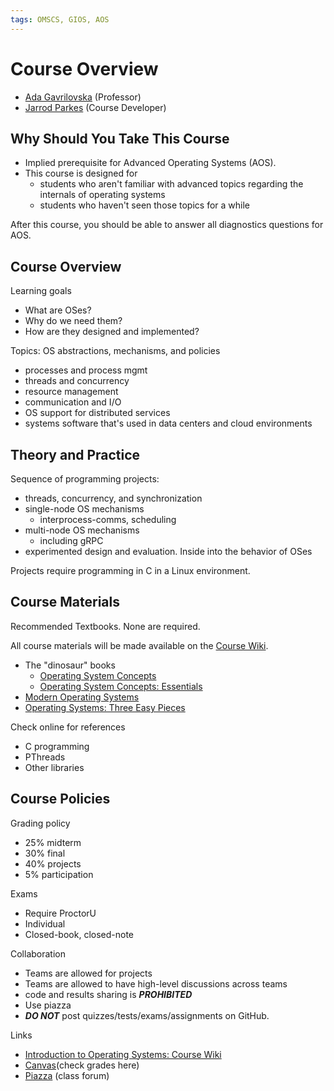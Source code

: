 ```yaml
---
tags: OMSCS, GIOS, AOS
---
```


# Course Overview
-   [Ada Gavrilovska](http://www.cc.gatech.edu/home/ada/) (Professor)
-   [Jarrod Parkes](https://plus.google.com/+JarrodParkesUdacity/about) (Course Developer)

## Why Should You Take This Course

- Implied prerequisite for Advanced Operating Systems (AOS).
- This course is designed for
	- students who aren't familiar with advanced topics regarding the internals of operating systems
	- students who haven't seen those topics for a while

After this course, you should be able to answer all diagnostics questions for AOS.

## Course Overview

Learning goals
- What are OSes?
- Why do we need them?
- How are they designed and implemented?

Topics: OS abstractions, mechanisms, and policies
- processes and process mgmt
- threads and concurrency
- resource management
- communication and I/O
- OS support for distributed services
- systems software that's used in data centers and cloud environments

## Theory and Practice

Sequence of programming projects:
- threads, concurrency, and synchronization
- single-node OS mechanisms
	- interprocess-comms, scheduling
- multi-node OS mechanisms
	- including gRPC
- experimented design and evaluation. Inside into the behavior of OSes

Projects require programming in C in a Linux environment.

## Course Materials

Recommended Textbooks. None are required.

All course materials will be made available on the [Course Wiki](https://www.udacity.com/wiki/ud923).

- The "dinosaur" books
	- [Operating System Concepts](http://www.amazon.com/Operating-System-Concepts-Abraham-Silberschatz/dp/1118063333/ref=dp_ob_title_bk)
	- [Operating System Concepts: Essentials](http://www.amazon.com/Operating-Concepts-Essentials-Abraham-Silberschatz/dp/1118804929/ref=sr_1_1?s=books&ie=UTF8&qid=1415311059&sr=1-1&keywords=operating+system+concepts+essentials)
- [Modern Operating Systems](http://www.amazon.com/Modern-Operating-Systems-4th-Edition/dp/013359162X/ref=dp_ob_title_bk)
- [Operating Systems: Three Easy Pieces](http://pages.cs.wisc.edu/~remzi/OSTEP/)

Check online for references
- C programming
- PThreads
- Other libraries

## Course Policies

Grading policy
- 25% midterm
- 30% final
- 40% projects
- 5% participation

Exams
- Require ProctorU
- Individual
- Closed-book, closed-note

Collaboration
- Teams are allowed for projects
- Teams are allowed to have high-level discussions across teams
- code and results sharing is ***PROHIBITED***
- Use piazza
- ***DO NOT*** post quizzes/tests/exams/assignments on GitHub.

Links
-   [Introduction to Operating Systems: Course Wiki](https://www.udacity.com/wiki/ud923)
-   [Canvas](https://canvas.gatech.edu/)(check grades here)
-   [Piazza](http://piazza.com/) (class forum)
